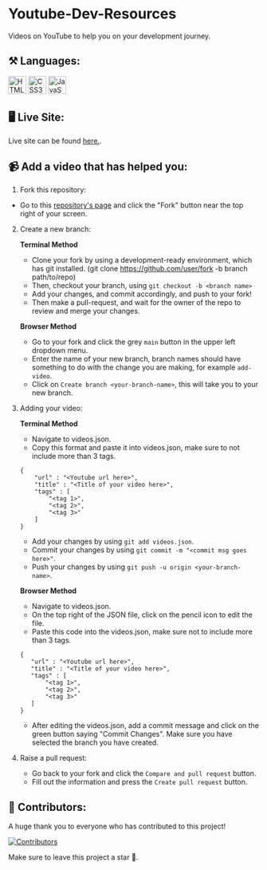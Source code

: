 # Youtube-Dev-Resources
Videos on YouTube to help you on your development journey.

## ⚒️ Languages:

<img src="https://raw.githubusercontent.com/danielcranney/readme-generator/main/public/icons/skills/html5-colored.svg" width="36" height="36" alt="HTML5" /> <img src="https://raw.githubusercontent.com/danielcranney/readme-generator/main/public/icons/skills/css3-colored.svg" width="36" height="36" alt="CSS3" /> <img src="https://raw.githubusercontent.com/danielcranney/readme-generator/main/public/icons/skills/javascript-colored.svg" width="36" height="36" alt="JavaScript" />

## 🖥️ Live Site:

Live site can be found <a href="https://bsodoge.github.io/Youtube-Dev-Resources/">here.</a>.

## 📹 Add a video that has helped you:

 1. Fork this repository:

- Go to this <a href="https://github.com/Bsodoge/Youtube-Dev-Resources">repository's page</a> and click the "Fork" button near the top right of your screen.

 2. Create a new branch: 

    **Terminal Method**

    - Clone your fork by using a development-ready environment, which has git installed. (git clone https://github.com/user/fork -b branch path/to/repo)
    - Then, checkout your branch, using ```git checkout -b <branch name>```
    - Add your changes, and commit accordingly, and push to your fork!
    - Then make a pull-request, and wait for the owner of the repo to review and merge your changes.

    **Browser Method**

    - Go to your fork and click the grey `main` button in the upper left dropdown menu.
    - Enter the name of your new branch, branch names should have something to do with the change you are making, for example ```add-video```.
    - Click on ```Create branch <your-branch-name>```, this will take you to your new branch.

3. Adding your video:

    **Terminal Method**
    
    - Navigate to videos.json.
    - Copy this format and paste it into videos.json, make sure to not include more than 3 tags.
    ```
    {
        "url" : "<Youtube url here>",
        "title" : "<Title of your video here>",
        "tags" : [
            "<tag 1>",
            "<tag 2>",
            "<tag 3>"
        ]
    }
    ```
    - Add your changes by using ```git add videos.json```.
    - Commit your changes by using ```git commit -m "<commit msg goes here>"```.
    - Push your changes by using ```git push -u origin <your-branch-name>```.

    **Browser Method**

    - Navigate to videos.json.
    - On the top right of the JSON file, click on the pencil icon to edit the file.
    - Paste this code into the videos.json, make sure not to include more than 3 tags.
     ```
    {
        "url" : "<Youtube url here>",
        "title" : "<Title of your video here>",
        "tags" : [
            "<tag 1>",
            "<tag 2>",
            "<tag 3>"
        ]
    }
    ```
    - After editing the videos.json, add a commit message and click on the green button saying "Commit Changes". Make sure you have selected the branch you have created.

4. Raise a pull request:

    - Go back to your fork and click the `Compare and pull request` button.
    - Fill out the information and press the `Create pull request` button.

## 💪 Contributors:

A huge thank you to everyone who has contributed to this project!

[![Contributors](https://contrib.rocks/image?repo=Bsodoge/Youtube-Dev-Resources)](https://github.com/Bsodoge/Youtube-Dev-Resources/graphs/contributors)


Make sure to leave this project a star 🌟.

